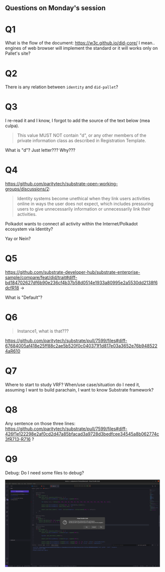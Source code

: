 ## Questions on Monday's session

# Q1

What is the flow of the document: https://w3c.github.io/did-core/ I mean.. engines of web browser will implement the standard or it will works only on Pallet's site?

# Q2

There is any relation between `identity` and `did-pallet`?

# Q3

I re-read it and I know, I forgot to add the source of the text below (mea culpa).

> This value MUST NOT contain "d", or any other members of the private information class as described in Registration Template. 

What is "d"? Just letter??? Why???

# Q4

https://github.com/paritytech/substrate-open-working-groups/discussions/2:

> Identity systems become unethical when they link users activities online in ways the user does not expect, which includes pressuring users to give unnecessarily information or unnecessarily link their activities.

Polkadot wants to connect all activity within the Internet/Polkadot ecosystem via Identity? 

Yay or Nein?

# Q5

https://github.com/substrate-developer-hub/substrate-enterprise-sample/compare/feat/did/trait#diff-bd184702627df6b90e236cf4b37b58d0514e1933a80995e2a5530dd2138f6dcfR18 ->

What is "Default"?

# Q6

> Instance1, what is that???

https://github.com/paritytech/substrate/pull/7599/files#diff-67684005af418e25ff88c2ae5b520f0c040371f1d817e03a3652e76b9485224aR610


# Q7

Where to start to study VRF? When/use case/situation do I need it, assuming I want to build parachain, I want to know Substrate framework?

# Q8

Any sentence on those three lines: https://github.com/paritytech/substrate/pull/7599/files#diff-426f1e122298e2af0cd2d47a85bfacad3a9728d3bedfcee34545a8b062774c3fR713-R716 ?

# Q9

Debug: Do I need some files to debug?

![alt text](./resources/debug-rust.png)


